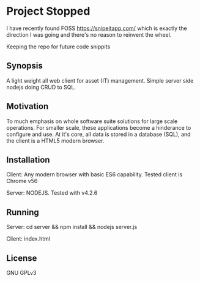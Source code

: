 # Project Stopped
I have recently found FOSS https://snipeitapp.com/ which is exactly the direction I was going and there's no reason to reinvent the wheel.

Keeping the repo for future code snippits

## Synopsis

A light weight all web client for asset (IT) management.
Simple server side nodejs doing CRUD to SQL. 

## Motivation

To much emphasis on whole software suite solutions for large scale operations. For smaller scale, these applications become a hinderance to configure and use.
At it's core, all data is stored in a database (SQL), and the client is a HTML5 modern browser. 

## Installation

Client: Any modern browser with basic ES6 capability. Tested client is Chrome v56

Server: NODEJS. Tested with v4.2.6

## Running

Server: cd server && npm install && nodejs server.js

Client: index.html

## License

GNU GPLv3
